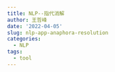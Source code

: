 ```yaml
---
title: NLP--指代消解
author: 王哲峰
date: '2022-04-05'
slug: nlp-app-anaphora-resolution
categories:
  - NLP
tags:
  - tool
---
```



